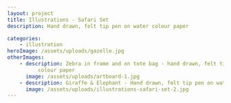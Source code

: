 ```yaml
---
layout: project
title: Illustrations - Safari Set
description: Hand drawn, felt tip pen on water colour paper

categories:
    - illustration
heroImage: /assets/uploads/gazelle.jpg
otherImages:
    - description: Zebra in frame and on tote bag - hand drawn, felt tip pen on water
          colour paper
      image: /assets/uploads/artboard-1.jpg
    - description: Giraffe & Elephant - Hand drawn, felt tip pen on water colour paper
      image: /assets/uploads/illustrations-safari-set-2.jpg
---
```

